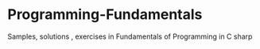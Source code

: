 # Programming-Fundamentals
Samples, solutions , exercises in Fundamentals of Programming in C sharp
